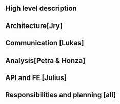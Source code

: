 ## High level description
## Architecture[Jry]
## Communication [Lukas]
## Analysis[Petra & Honza]
## API and FE [Julius]
## Responsibilities and planning [all] 
